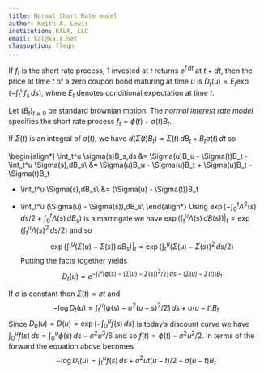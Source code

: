 ```yaml
---
title: Normal Short Rate model
author: Keith A. Lewis
institution: KALX, LLC
email: kal@kalx.net
classoption: fleqn
...
```


If $f_t$ is the short rate process, 1 invested at $t$ returns $e^{f\,dt}$
at $t + dt$, then the price at time $t$ of a zero coupon bond maturing at time $u$ is
$D_t(u) = E_t \exp(-\int_t^u f_s\,ds)$,
where $E_t$ denotes conditional expectation at time $t$.

Let $(B_t)_{t\ge0}$ be standard brownian motion.
The _normal interest rate model_ specifies the short rate process
$f_t = \phi(t) + \sigma(t)B_t$.

If $\Sigma(t)$ is an integral of $\sigma(t)$,
we have $d(\Sigma(t) B_t) = \Sigma(t)\,dB_t + B_t\sigma(t)\,dt$ so

\begin{align*}
\int_t^u \sigma(s)B_s\,ds
&= \Sigma(u)B_u - \Sigma(t)B_t - \int_t^u \Sigma(s)\,dB_s\\
&= \Sigma(u)B_u - \Sigma(u)B_t + \Sigma(u)B_t - \Sigma(t)B_t
  - \int_t^u \Sigma(s)\,dB_s\\
&= (\Sigma(u) - \Sigma(t))B_t
  + \int_t^u (\Sigma(u) - \Sigma(s))\,dB_s\\
\end{align*}
Using $\exp(-\int_0^t \Lambda^2(s)\,ds/2 + \int_0^t \Lambda(s)\,dB_s)$ is a martingale
we have $\exp(\int_t^u \Lambda(s)\,dB(s))|_t = \exp(\int_t^u \Lambda(s)^2\,ds/2)$ and so
$$
    \exp(\int_t^u (\Sigma(u) - \Sigma(s))\,dB_s)|_t
    = \exp(\int_t^u (\Sigma(u) - \Sigma(s))^2\,ds/2)
$$
Putting the facts together yields
$$
    D_t(u) = e^{-\int_t^u [\phi(s)
        - (\Sigma(u) - \Sigma(s))^2/2]\,ds
        - (\Sigma(u) - \Sigma(t))B_t}
$$

If $\sigma$ is constant then $\Sigma(t) = \sigma t$ and
$$
    -\log D_t(u) = \int_t^u [\phi(s) - \sigma^2(u - s)^2/2]\,ds
            +  \sigma(u - t) B_t
$$
Since $D_0(u) = D(u) = \exp(-\int_0^u f(s)\,ds)$ is today’s discount curve
we have $\int_0^u f(s)\,ds = \int_0^u \phi(s)\,ds - \sigma^2 u^3/6$ and so $f(t) = \phi(t) - \sigma^2 u^2/2$.
In terms of the forward the equation above becomes
$$
    -\log D_t(u)
    = \int_t^u f(s)\, ds + \sigma^2ut(u - t)/2
            +  \sigma(u - t) B_t
$$
